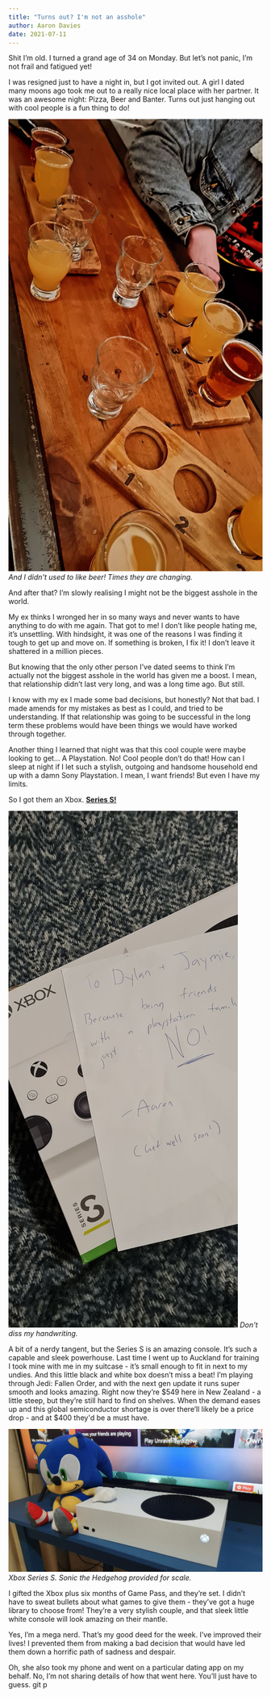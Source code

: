 ```yaml
---
title: "Turns out? I'm not an asshole"
author: Aaron Davies
date: 2021-07-11
---
```


Shit I’m old. I turned a grand age of 34 on Monday. But let’s not panic, I’m not frail and fatigued yet!

I was resigned just to have a night in, but I got invited out. A girl I dated many moons ago took me out to a really nice local place with her partner. It was an awesome night: Pizza, Beer and Banter. Turns out just hanging out with cool people is a fun thing to do!

[![drinks.](/media/images/blog/drinks.jpg)](/media/images/blog/drinks.jpg)
_And I didn't used to like beer! Times they are changing._

And after that? I’m slowly realising I might not be the biggest asshole in the world. 

My ex thinks I wronged her in so many ways and never wants to have anything to do with me again. That got to me! I don’t like people hating me, it’s unsettling. With hindsight, it was one of the reasons I was finding it tough to get up and move on. If something is broken, I fix it! I don’t leave it shattered in a million pieces.

But knowing that the only other person I’ve dated seems to think I’m actually not the biggest asshole in the world has given me a boost. I mean, that relationship didn’t last very long, and was a long time ago. But still. 

I know with my ex I made some bad decisions, but honestly? Not that bad. I made amends for my mistakes as best as I could, and tried to be understanding. If that relationship was going to be successful in the long term these problems would have been things we would have worked through together.

Another thing I learned that night was that this cool couple were maybe looking to get… A Playstation. No! Cool people don’t do that! How can I sleep at night if I let such a stylish, outgoing and handsome household end up with a damn Sony Playstation. I mean, I want friends! But even I have my limits.

So I got them an Xbox. **[Series S!](https://www.xbox.com/en-NZ/consoles/xbox-series-s)**

[![handwriting.](/media/images/blog/xboxnote.jpg)](/media/images/blog/xboxnote.jpg)
_Don't diss my handwriting._

A bit of a nerdy tangent, but the Series S is an amazing console. It’s such a capable and sleek powerhouse. Last time I went up to Auckland for training I took mine with me in my suitcase - it’s small enough to fit in next to my undies. And this little black and white box doesn’t miss a beat! I’m playing through Jedi: Fallen Order, and with the next gen update it runs super smooth and looks amazing. Right now they’re $549 here in New Zealand - a little steep, but they’re still hard to find on shelves. When the demand eases up and this global semiconductor shortage is over there’ll likely be a price drop - and at $400 they'd be a must have.

[![Gin.](/media/images/blog/sonicscale.jpg)](/media/images/blog/sonicscale.jpg)
_Xbox Series S. Sonic the Hedgehog provided for scale._

I gifted the Xbox plus six months of Game Pass, and they’re set. I didn’t have to sweat bullets about what games to give them - they’ve got a huge library to choose from! They’re a very stylish couple, and that sleek little white console will look amazing on their mantle.

Yes, I’m a mega nerd. That’s my good deed for the week. I’ve improved their lives! I prevented them from making a bad decision that would have led them down a horrific path of sadness and despair.

Oh, she also took my phone and went on a particular dating app on my behalf. No, I’m not sharing details of how that went here. You’ll just have to guess.
git p